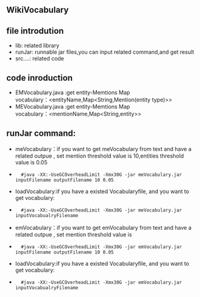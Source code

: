 ## WikiVocabulary

## file introdution
* lib: related library
* runJar: runnable jar files,you can input related command,and get result
* src....: related code 
## code inroduction
* EMVocabulary.java :get entity-Memtions Map  
         vocabulary：<entityName,Map<String,Mention(entity type)>>
* MEVocabulary.java :get entity-Memtions Map  
         vocabulary：<mentionName,Map<String,entity>>

## runJar command:

 * meVocabulary：if you want to get meVocabulary from text and have a related outpue  , set mention threshold value is 10,entities threshold value is 0.05
 * 
         #java -XX:-UseGCOverheadLimit -Xmx30G -jar meVocabulary.jar inputFilename outputFilename 10 0.05

 * loadVocabulary:if you have a existed Vocabularyfile, and you want to get vocabulary:
 * 
         #java -XX:-UseGCOverheadLimit -Xmx30G -jar meVocabulary.jar inputVocabualryFilename 
 * emVocabulary：if you want to get emVocabulary from text and have a related outpue  , set mention threshold value is 
 * 
         #java -XX:-UseGCOverheadLimit -Xmx30G -jar emVocabulary.jar inputFilename outputFilename 10 0.05

 * loadVocabulary:if you have a existed Vocabularyfile, and you want to get vocabulary:
 * 
         #java -XX:-UseGCOverheadLimit -Xmx30G -jar emVocabulary.jar inputVocabualryFilename 

